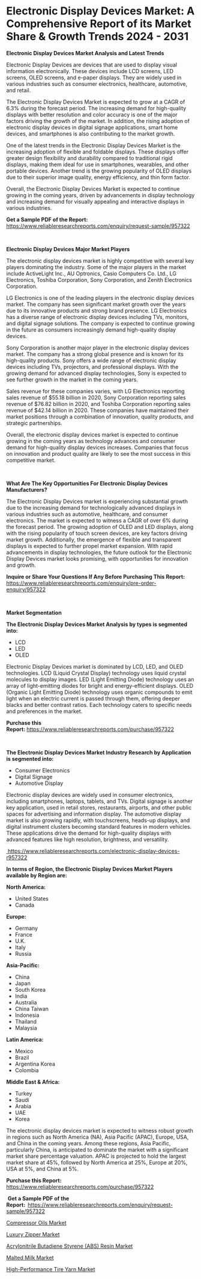 <p><h1>Electronic Display Devices Market: A Comprehensive Report of its Market Share & Growth Trends 2024 - 2031</h1></p><p><strong>Electronic Display Devices Market Analysis and Latest Trends</strong></p>
<p><p>Electronic Display Devices are devices that are used to display visual information electronically. These devices include LCD screens, LED screens, OLED screens, and e-paper displays. They are widely used in various industries such as consumer electronics, healthcare, automotive, and retail.</p><p>The Electronic Display Devices Market is expected to grow at a CAGR of 6.3% during the forecast period. The increasing demand for high-quality displays with better resolution and color accuracy is one of the major factors driving the growth of the market. In addition, the rising adoption of electronic display devices in digital signage applications, smart home devices, and smartphones is also contributing to the market growth.</p><p>One of the latest trends in the Electronic Display Devices Market is the increasing adoption of flexible and foldable displays. These displays offer greater design flexibility and durability compared to traditional rigid displays, making them ideal for use in smartphones, wearables, and other portable devices. Another trend is the growing popularity of OLED displays due to their superior image quality, energy efficiency, and thin form factor.</p><p>Overall, the Electronic Display Devices Market is expected to continue growing in the coming years, driven by advancements in display technology and increasing demand for visually appealing and interactive displays in various industries.</p></p>
<p><strong>Get a Sample PDF of the Report:&nbsp;</strong> <a href="https://www.reliableresearchreports.com/enquiry/request-sample/957322">https://www.reliableresearchreports.com/enquiry/request-sample/957322</a></p>
<p>&nbsp;</p>
<p><strong>Electronic Display Devices Major Market Players</strong></p>
<p><p>The electronic display devices market is highly competitive with several key players dominating the industry. Some of the major players in the market include ActiveLight Inc., AU Optronics, Casio Computers Co. Ltd., LG Electronics, Toshiba Corporation, Sony Corporation, and Zenith Electronics Corporation.</p><p>LG Electronics is one of the leading players in the electronic display devices market. The company has seen significant market growth over the years due to its innovative products and strong brand presence. LG Electronics has a diverse range of electronic display devices including TVs, monitors, and digital signage solutions. The company is expected to continue growing in the future as consumers increasingly demand high-quality display devices.</p><p>Sony Corporation is another major player in the electronic display devices market. The company has a strong global presence and is known for its high-quality products. Sony offers a wide range of electronic display devices including TVs, projectors, and professional displays. With the growing demand for advanced display technologies, Sony is expected to see further growth in the market in the coming years.</p><p>Sales revenue for these companies varies, with LG Electronics reporting sales revenue of $55.18 billion in 2020, Sony Corporation reporting sales revenue of $76.82 billion in 2020, and Toshiba Corporation reporting sales revenue of $42.14 billion in 2020. These companies have maintained their market positions through a combination of innovation, quality products, and strategic partnerships.</p><p>Overall, the electronic display devices market is expected to continue growing in the coming years as technology advances and consumer demand for high-quality display devices increases. Companies that focus on innovation and product quality are likely to see the most success in this competitive market.</p></p>
<p>&nbsp;</p>
<p><strong>What Are The Key Opportunities For Electronic Display Devices Manufacturers?</strong></p>
<p><p>The Electronic Display Devices market is experiencing substantial growth due to the increasing demand for technologically advanced displays in various industries such as automotive, healthcare, and consumer electronics. The market is expected to witness a CAGR of over 6% during the forecast period. The growing adoption of OLED and LED displays, along with the rising popularity of touch screen devices, are key factors driving market growth. Additionally, the emergence of flexible and transparent displays is expected to further propel market expansion. With rapid advancements in display technologies, the future outlook for the Electronic Display Devices market looks promising, with opportunities for innovation and growth.</p></p>
<p><strong>Inquire or Share Your Questions If Any Before Purchasing This Report:</strong> <a href="https://www.reliableresearchreports.com/enquiry/pre-order-enquiry/957322">https://www.reliableresearchreports.com/enquiry/pre-order-enquiry/957322</a></p>
<p>&nbsp;</p>
<p><strong>Market Segmentation</strong></p>
<p><strong>The Electronic Display Devices Market Analysis by types is segmented into:</strong></p>
<p><ul><li>LCD</li><li>LED</li><li>OLED</li></ul></p>
<p><p>Electronic Display Devices market is dominated by LCD, LED, and OLED technologies. LCD (Liquid Crystal Display) technology uses liquid crystal molecules to display images. LED (Light Emitting Diode) technology uses an array of light-emitting diodes for bright and energy-efficient displays. OLED (Organic Light Emitting Diode) technology uses organic compounds to emit light when an electric current is passed through them, offering deeper blacks and better contrast ratios. Each technology caters to specific needs and preferences in the market.</p></p>
<p><strong>Purchase this Report:&nbsp;</strong><a href="https://www.reliableresearchreports.com/purchase/957322">https://www.reliableresearchreports.com/purchase/957322</a></p>
<p>&nbsp;</p>
<p><strong>The Electronic Display Devices Market Industry Research by Application is segmented into:</strong></p>
<p><ul><li>Consumer Electronics</li><li>Digital Signage</li><li>Automotive Display</li></ul></p>
<p><p>Electronic display devices are widely used in consumer electronics, including smartphones, laptops, tablets, and TVs. Digital signage is another key application, used in retail stores, restaurants, airports, and other public spaces for advertising and information display. The automotive display market is also growing rapidly, with touchscreens, heads-up displays, and digital instrument clusters becoming standard features in modern vehicles. These applications drive the demand for high-quality displays with advanced features like high resolution, brightness, and versatility.</p></p>
<p><a href="https://www.reliableresearchreports.com/electronic-display-devices-r957322">&nbsp;https://www.reliableresearchreports.com/electronic-display-devices-r957322</a></p>
<p><strong>In terms of Region, the Electronic Display Devices Market Players available by Region are:</strong></p>
<p>
    <p> <strong> North America: </strong>
        <ul>
            <li>United States</li>
            <li>Canada</li>
        </ul>
        </p> 
    <p> <strong> Europe: </strong>
        <ul>
            <li>Germany</li>
            <li>France</li>
            <li>U.K.</li>
            <li>Italy</li>
            <li>Russia</li>
        </ul>
        </p> 
    <p> <strong> Asia-Pacific: </strong>
        <ul>
            <li>China</li>
            <li>Japan</li>
            <li>South Korea</li>
            <li>India</li>
            <li>Australia</li>
            <li>China Taiwan</li>
            <li>Indonesia</li>
            <li>Thailand</li>
            <li>Malaysia</li>
        </ul>
        </p> 
    <p> <strong> Latin America: </strong>
        <ul>
            <li>Mexico</li>
            <li>Brazil</li>
            <li>Argentina Korea</li>
            <li>Colombia</li>
        </ul>
        </p> 
    <p> <strong> Middle East & Africa: </strong>
        <ul>
            <li>Turkey</li>
            <li>Saudi</li>
            <li>Arabia</li>
            <li>UAE</li>
            <li>Korea</li>
        </ul>
    </p>
    </p>
<p><p>The electronic display devices market is expected to witness robust growth in regions such as North America (NA), Asia Pacific (APAC), Europe, USA, and China in the coming years. Among these regions, Asia Pacific, particularly China, is anticipated to dominate the market with a significant market share percentage valuation. APAC is projected to hold the largest market share at 45%, followed by North America at 25%, Europe at 20%, USA at 5%, and China at 5%.</p></p>
<p><strong>Purchase this Report: </strong><a href="https://www.reliableresearchreports.com/purchase/957322">https://www.reliableresearchreports.com/purchase/957322</a></p>
<p>&nbsp;<strong>Get a Sample PDF of the Report:&nbsp;&nbsp;</strong><a href="https://www.reliableresearchreports.com/enquiry/request-sample/957322">https://www.reliableresearchreports.com/enquiry/request-sample/957322</a></p>
<p><strong></strong></p>
<p><p><a href="https://issuu.com/reportprime-2/docs/compressor-oils-market-size-2030.pp_9f92a00a1fce66">Compressor Oils Market</a></p><p><a href="https://github.com/GroverBarry/Market-Research-Report-List-7/blob/main/luxury-zipper-market.md">Luxury Zipper Market</a></p><p><a href="https://github.com/lylyparadise/Market-Research-Report-List-5/blob/main/acrylonitrile-butadiene-styrene-abs-resin-market.md">Acrylonitrile Butadiene Styrene (ABS) Resin Market</a></p><p><a href="https://issuu.com/reportprime-2/docs/malted-milk-market-size-2030.pptx_93812a302530a5">Malted Milk Market</a></p><p><a href="https://github.com/seamusocallaghan/Market-Research-Report-List-1/blob/main/high-performance-tire-yarn-market.md">High-Performance Tire Yarn Market</a></p></p>